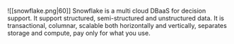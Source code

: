 ![[snowflake.png|60]]
Snowflake is a multi cloud DBaaS for decision support. It support structured, semi-structured and unstructured data. It is transactional, columnar, scalable both horizontally and vertically, separates storage and compute, pay only for what you use.

